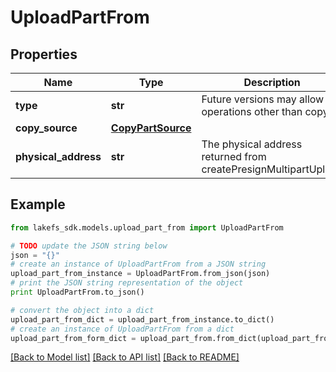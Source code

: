 # UploadPartFrom


## Properties

Name | Type | Description | Notes
------------ | ------------- | ------------- | -------------
**type** | **str** | Future versions may allow operations other than copy | 
**copy_source** | [**CopyPartSource**](CopyPartSource.md) |  | [optional] 
**physical_address** | **str** | The physical address returned from createPresignMultipartUpload | 

## Example

```python
from lakefs_sdk.models.upload_part_from import UploadPartFrom

# TODO update the JSON string below
json = "{}"
# create an instance of UploadPartFrom from a JSON string
upload_part_from_instance = UploadPartFrom.from_json(json)
# print the JSON string representation of the object
print UploadPartFrom.to_json()

# convert the object into a dict
upload_part_from_dict = upload_part_from_instance.to_dict()
# create an instance of UploadPartFrom from a dict
upload_part_from_form_dict = upload_part_from.from_dict(upload_part_from_dict)
```
[[Back to Model list]](../README.md#documentation-for-models) [[Back to API list]](../README.md#documentation-for-api-endpoints) [[Back to README]](../README.md)


